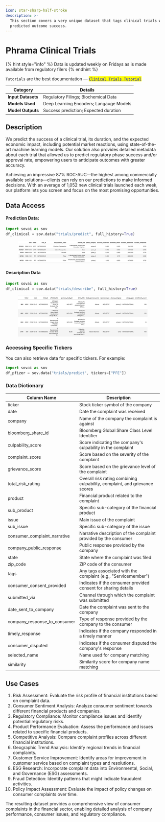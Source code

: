 ```yaml
---
icon: star-sharp-half-stroke
description: >-
  This section covers a very unique dataset that tags clinical trials with their
  predicted outcome success.
---
```


# Phrama Clinical Trials

{% hint style="info" %}
Data is updated weekly on Fridays as is made available from regulatory filers
{% endhint %}

`Tutorials` are the best documentation — [<mark style="color:blue;">`Clinical Trials Tutorial`</mark>](https://colab.research.google.com/github/sovai-research/sovai-public/blob/main/notebooks/datasets/Clinical%20Trials.ipynb)

<table data-column-title-hidden data-view="cards"><thead><tr><th>Category</th><th>Details</th></tr></thead><tbody><tr><td><strong>Input Datasets</strong></td><td>Regulatory Filings; Biochemical Data</td></tr><tr><td><strong>Models Used</strong></td><td>Deep Learning Encoders; Langauge Models</td></tr><tr><td><strong>Model Outputs</strong></td><td>Success prediction; Expected duration</td></tr></tbody></table>

## Description

We predict the success of a clinical trial, its duration, and the expected economic impact, including potential market reactions, using state-of-the-art machine learning models. Our solution also provides detailed metadata about each trial that allowed us to predict regulatory phase success and/or approval rate, empowering users to anticipate outcomes with greater accuracy.&#x20;

Achieving an impressive 87% ROC-AUC—the highest among commercially available solutions—clients can rely on our predictions to make informed decisions. With an average of 1,052 new clinical trials launched each week, our platform lets you screen and focus on the most promising opportunities.&#x20;

## Data Access

#### Prediction Data:

```python
import sovai as sov
df_clinical = sov.data("trials/predict", full_history=True)
```

<figure><img src="../../.gitbook/assets/image.png" alt=""><figcaption></figcaption></figure>

#### Description Data

```python
import sovai as sov
df_clinical = sov.data("trials/describe", full_history=True)
```

<figure><img src="../../.gitbook/assets/image (1).png" alt=""><figcaption></figcaption></figure>

### Accessing Specific Tickers

You can also retrieve data for specific tickers. For example:

```python
import sovai as sov
df_pfizer = sov.data("trials/predict", tickers=["PFE"]) 
```

### Data Dictionary

| Column Name                     | Description                                                                |
| ------------------------------- | -------------------------------------------------------------------------- |
| ticker                          | Stock ticker symbol of the company                                         |
| date                            | Date the complaint was received                                            |
| company                         | Name of the company the complaint is against                               |
| bloomberg\_share\_id            | Bloomberg Global Share Class Level Identifier                              |
| culpability\_score              | Score indicating the company's culpability in the complaint                |
| complaint\_score                | Score based on the severity of the complaint                               |
| grievance\_score                | Score based on the grievance level of the complaint                        |
| total\_risk\_rating             | Overall risk rating combining culpability, complaint, and grievance scores |
| product                         | Financial product related to the complaint                                 |
| sub\_product                    | Specific sub-category of the financial product                             |
| issue                           | Main issue of the complaint                                                |
| sub\_issue                      | Specific sub-category of the issue                                         |
| consumer\_complaint\_narrative  | Narrative description of the complaint provided by the consumer            |
| company\_public\_response       | Public response provided by the company                                    |
| state                           | State where the complaint was filed                                        |
| zip\_code                       | ZIP code of the consumer                                                   |
| tags                            | Any tags associated with the complaint (e.g., "Servicemember")             |
| consumer\_consent\_provided     | Indicates if the consumer provided consent for sharing details             |
| submitted\_via                  | Channel through which the complaint was submitted                          |
| date\_sent\_to\_company         | Date the complaint was sent to the company                                 |
| company\_response\_to\_consumer | Type of response provided by the company to the consumer                   |
| timely\_response                | Indicates if the company responded in a timely manner                      |
| consumer\_disputed              | Indicates if the consumer disputed the company's response                  |
| selected\_name                  | Name used for company matching                                             |
| similarity                      | Similarity score for company name matching                                 |

## Use Cases

1. Risk Assessment: Evaluate the risk profile of financial institutions based on complaint data.
2. Consumer Sentiment Analysis: Analyze consumer sentiment towards different financial products and companies.
3. Regulatory Compliance: Monitor compliance issues and identify potential regulatory risks.
4. Product Performance Evaluation: Assess the performance and issues related to specific financial products.
5. Competitive Analysis: Compare complaint profiles across different financial institutions.
6. Geographic Trend Analysis: Identify regional trends in financial complaints.
7. Customer Service Improvement: Identify areas for improvement in customer service based on complaint types and resolutions.
8. ESG Research: Incorporate complaint data into Environmental, Social, and Governance (ESG) assessments.
9. Fraud Detection: Identify patterns that might indicate fraudulent activities.
10. Policy Impact Assessment: Evaluate the impact of policy changes on consumer complaints over time.



The resulting dataset provides a comprehensive view of consumer complaints in the financial sector, enabling detailed analysis of company performance, consumer issues, and regulatory compliance.
